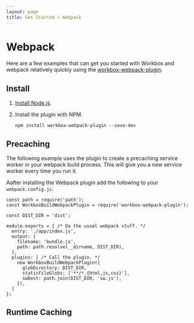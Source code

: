 ```yaml
---
layout: page
title: Get Started > Webpack
---
```


# Webpack

Here are a few examples that can get you started with Workbox and webpack
relatively quickly using the
[workbox-webpack-plugin](https://www.npmjs.com/package/workbox-webpack-plugin).

## Install

1. [Install Node.js](https://nodejs.org/en/).
1. Install the plugin with NPM.

    ```
    npm install workbox-webpack-plugin --save-dev
    ```

## Precaching

The following example uses the plugin to create a precaching service worker in
your webpack build process. This will give you a new service worker every time
you run it.

Aafter installing the Webpack plugin add the following to your `webpack.config.js`.

```
const path = require('path');
const WorkboxBuildWebpackPlugin = require('workbox-webpack-plugin');

const DIST_DIR = 'dist';

module.exports = { /* Do the usual webpack stuff. */
  entry: './app/index.js',
  output: {
    filename: 'bundle.js',
    path: path.resolve(__dirname, DIST_DIR),
  },
  plugins: [ /* Call the plugin. */
    new WorkboxBuildWebpackPlugin({
      globDirectory: DIST_DIR,
      staticFileGlobs: ['**/*.{html,js,css}'],
      swDest: path.join(DIST_DIR, 'sw.js'),
    }),
  ]
};
```

## Runtime Caching
